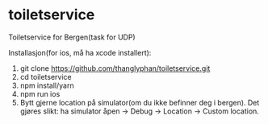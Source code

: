 # toiletservice
Toiletservice for Bergen(task for UDP)

Installasjon(for ios, må ha xcode installert):
1. git clone https://github.com/thanglyphan/toiletservice.git
2. cd toiletservice
3. npm install/yarn
4. npm run ios
5. Bytt gjerne location på simulator(om du ikke befinner deg i bergen). Det gjøres slikt: ha simulator åpen -> Debug -> Location -> Custom location.
